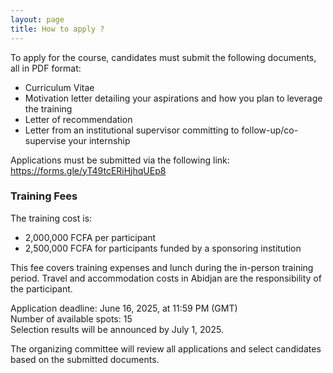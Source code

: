 ```yaml
---
layout: page
title: How to apply ?
---
```


To apply for the course, candidates must submit the following documents, all in PDF format:

- Curriculum Vitae  
- Motivation letter detailing your aspirations and how you plan to leverage the training  
- Letter of recommendation  
- Letter from an institutional supervisor committing to follow-up/co-supervise your internship  

Applications must be submitted via the following link:  
 https://forms.gle/yT49tcERiHjhqUEp8

### Training Fees

The training cost is:

- 2,000,000 FCFA per participant  
- 2,500,000 FCFA for participants funded by a sponsoring institution  

This fee covers training expenses and lunch during the in-person training period. Travel and accommodation costs in Abidjan are the responsibility of the participant.

 Application deadline: June 16, 2025, at 11:59 PM (GMT)  
 Number of available spots: 15  
 Selection results will be announced by July 1, 2025.

The organizing committee will review all applications and select candidates based on the submitted documents.

